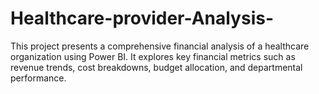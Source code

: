 # Healthcare-provider-Analysis-
This project presents a comprehensive financial analysis of a healthcare organization using Power BI. It explores key financial metrics such as revenue trends, cost breakdowns, budget allocation, and departmental performance. 
